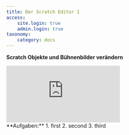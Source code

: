 ```yaml
---
title: Der Scratch Editor 1
access:
    site.login: true
    admin.login: true
taxonomy:
    category: docs
---
```


**Scratch Objekte und Bühnenbilder verändern** 

<div class="video-container-wrapper"><div class='video-container'><iframe src='https://www.youtube.com/embed/QPpdVqZDMMM'  frameborder='0' allowfullscreen></iframe></div></div>
**Aufgaben:**
1. first
2. second
3. third
